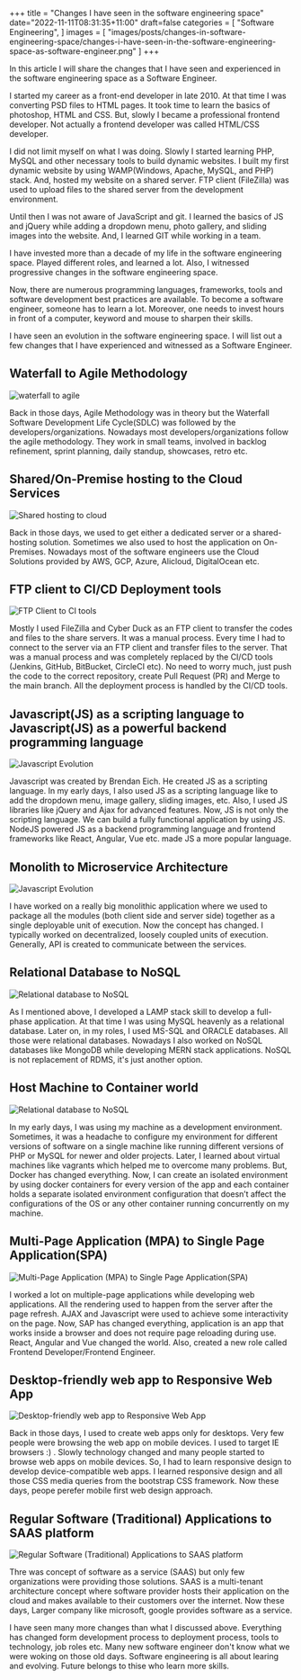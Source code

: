 +++
title = "Changes I have seen in the software engineering space"
date="2022-11-11T08:31:35+11:00"
draft=false
categories = [
  "Software Engineering",
]
images = [
  "images/posts/changes-in-software-engineering-space/changes-i-have-seen-in-the-software-engineering-space-as-software-engineer.png"
]
+++

In this article I will share the changes that I have seen and experienced in the software engineering space as a Software Engineer.

I started my career as a front-end developer in late 2010. At that time I was converting PSD files to HTML pages. It took time to learn the basics of photoshop, HTML and CSS. But, slowly I became a professional frontend developer. Not actually a frontend developer was called HTML/CSS developer. <!--more--> 

I did not limit myself on what I was doing. Slowly I started learning PHP, MySQL and other necessary tools to build dynamic websites. I built my first dynamic website by using WAMP(Windows, Apache, MySQL, and PHP) stack. And, hosted my website on a shared server. FTP client (FileZilla) was used to upload files to the shared server from the development environment.

Until then I was not aware of JavaScript and git. I learned the basics of JS and jQuery while adding a dropdown menu, photo gallery, and sliding images into the website. And, I learned GIT while working in a team.

I have invested more than a decade of my life in the software engineering space. Played different roles, and learned a lot. Also, I witnessed progressive changes in the software engineering space. 

Now, there are numerous programming languages, frameworks, tools and software development best practices are available. To become a software engineer, someone has to learn a lot. Moreover, one needs to invest hours in front of a computer, keyword and mouse to sharpen their skills. 

I have seen an evolution in the software engineering space. I will list out a few changes that I have experienced and witnessed as a Software Engineer.

## Waterfall to Agile Methodology

![waterfall to agile](images/posts/changes-in-software-engineering-space/waterfall-agile.png#center)

Back in those days, Agile Methodology was in theory but the Waterfall Software Development Life Cycle(SDLC) was followed by the developers/organizations. Nowadays most developers/organizations follow the agile methodology. They work in small teams, involved in backlog refinement, sprint planning, daily standup, showcases, retro etc.

## Shared/On-Premise hosting to the Cloud Services

![Shared hosting to cloud](images/posts/changes-in-software-engineering-space/shared-cloud.png#center)

Back in those days, we used to get either a dedicated server or a shared-hosting solution. Sometimes we also used to host the application on On-Premises.  Nowadays most of the software engineers use the Cloud Solutions provided by AWS, GCP, Azure, Alicloud, DigitalOcean etc. 

## FTP client to CI/CD Deployment tools

![FTP Client to CI tools](images/posts/changes-in-software-engineering-space/ftp-client-to-ci-tools.png#center)

Mostly I used FileZilla and Cyber Duck as an FTP client to transfer the codes and files to the share servers. It was a manual process. Every time I had to connect to the server via an FTP client and transfer files to the server.  That was a manual process and was completely replaced by the CI/CD tools (Jenkins, GitHub, BitBucket, CircleCI etc).  No need to worry much, just push the code to the correct repository, create Pull Request (PR) and Merge to the main branch. All the deployment process is handled by the CI/CD tools.

## Javascript(JS) as a scripting language to Javascript(JS) as a powerful backend programming language

![Javascript Evolution](images/posts/changes-in-software-engineering-space/javascript-evolution.png#center)

Javascript was created by Brendan Eich. He created JS as a scripting language. In my early days, I also used JS as a scripting language like to add the dropdown menu, image gallery, sliding images, etc. Also, I used JS libraries like jQuery and Ajax for advanced features.  Now, JS is not only the scripting language. We can build a fully functional application by using JS.  NodeJS powered JS as a backend programming language and frontend frameworks like React, Angular, Vue etc. made JS a more popular language.

## Monolith to Microservice Architecture

![Javascript Evolution](images/posts/changes-in-software-engineering-space/monolith-microservices.png#center)

I have worked on a really big monolithic application where we used to package all the modules (both client side and server side) together as a single deployable unit of execution. Now the concept has changed. I typically worked on decentralized, loosely coupled units of execution. Generally, API is created to communicate between the services.


## Relational Database to NoSQL

![Relational database to NoSQL](images/posts/changes-in-software-engineering-space/relation-database-to-nosql.png#center)

As I mentioned above, I developed a LAMP stack skill to develop a full-phase application. At that time I was using MySQL heavenly as a relational database. Later on, in my roles, I used MS-SQL and ORACLE databases. All those were relational databases. Nowadays I also worked on NoSQL databases like MongoDB while developing MERN stack applications. NoSQL is not replacement of RDMS, it's just another option. 

## Host Machine to Container world


![Relational database to NoSQL](images/posts/changes-in-software-engineering-space/user-machine-to-docker.png#center)

In my early days, I was using my machine as a development environment. Sometimes, it was a headache to configure my environment for different versions of software on a single machine like running different versions of PHP or MySQL for newer and older projects. Later, I learned about virtual machines like vagrants which helped me to overcome many problems. But,  Docker has changed everything.  Now, I  can create an isolated environment by using docker containers for every version of the app and each container holds a separate isolated environment configuration that doesn’t affect the configurations of the OS or any other container running concurrently on my machine.

## Multi-Page Application (MPA) to Single Page Application(SPA)


![Multi-Page Application (MPA) to Single Page Application(SPA)](images/posts/changes-in-software-engineering-space/multi-page-to-single-page-applications.png#center)

I worked a lot on multiple-page applications while developing web applications. All the rendering used to happen from the server after the page refresh. AJAX and Javascript were used to achieve some interactivity on the page. Now, SAP has changed everything, application is an app that works inside a browser and does not require page reloading during use. React, Angular and Vue changed the world. Also, created a new role called Frontend Developer/Frontend Engineer.

## Desktop-friendly web app to Responsive Web App

![Desktop-friendly web app to Responsive Web App](images/posts/changes-in-software-engineering-space/responsive-non-responsive.png#center)

Back in those days, I used to create web apps only for desktops. Very few people were browsing the web app on mobile devices. I used to target IE browsers :) . Slowly technology changed and many people started to browse web apps on mobile devices. So, I had to learn responsive design to develop device-compatible web apps. I learned responsive design and all those CSS media queries from the bootstrap CSS framework.  Now these days, peope perefer mobile first web design approach.

## Regular Software (Traditional) Applications to SAAS platform


![Regular Software (Traditional) Applications to SAAS platform](images/posts/changes-in-software-engineering-space/treditional-software-to-saas-software.png#center)

Thre was concept of software as a service (SAAS) but only few organizations were providing those solutions. SAAS is a multi-tenant architecture concept where software provider hosts their application on the cloud and makes available to their customers over the internet. Now these days, Larger company like microsoft, google provides software as a service. 


I have seen many more changes than what I discussed above. Everything has changed form development process to deployment process, tools to technology, job roles etc. Many new software engineer don't know what we were woking on those old days. Software engineering is all about learing and evolving. Future belongs to thise who learn more skills.





